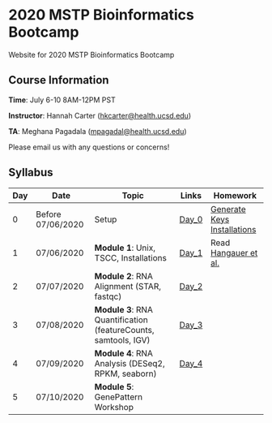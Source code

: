 # 2020 MSTP Bioinformatics Bootcamp
Website for 2020 MSTP Bioinformatics Bootcamp

## Course Information

**Time**: July 6-10 8AM-12PM PST

**Instructor**: Hannah Carter (hkcarter@health.ucsd.edu)

**TA**: Meghana Pagadala (mpagadal@health.ucsd.edu)

Please email us with any questions or concerns!


## Syllabus


| Day  | Date | Topic | Links | Homework |
| ------------- | ------------- |------------- |------------- |------------- |
| 0 | Before 07/06/2020  | Setup  | [Day_0](https://github.com/meghanasp21/2020-MSTP-Bioinformatics-Bootcamp/tree/master/Day_0) | [Generate Keys](https://github.com/meghanasp21/2020-MSTP-Bioinformatics-Bootcamp/tree/master/Day_0)<br />[Installations](https://github.com/meghanasp21/2020-MSTP-Bioinformatics-Bootcamp/blob/master/Day_0/Downloading_Programs.ipynb)| 
| 1  | 07/06/2020  | **Module 1**: Unix, TSCC, Installations  | [Day_1](https://github.com/meghanasp21/2020-MSTP-Bioinformatics-Bootcamp/tree/master/Day_1)  | Read [Hangauer et al.](https://www.ncbi.nlm.nih.gov/pmc/articles/PMC5933935/)| 
| 2  | 07/07/2020  | **Module 2**: RNA Alignment (STAR, fastqc)  | [Day_2](https://github.com/meghanasp21/2020-MSTP-Bioinformatics-Bootcamp/tree/master/Day_2)   | | 
| 3  | 07/08/2020  | **Module 3**: RNA Quantification (featureCounts, samtools, IGV)  | [Day_3](https://github.com/meghanasp21/2020-MSTP-Bioinformatics-Bootcamp/tree/master/Day_3)  | |
| 4  | 07/09/2020  | **Module 4**: RNA Analysis (DESeq2, RPKM, seaborn)  | [Day_4](https://github.com/meghanasp21/2020-MSTP-Bioinformatics-Bootcamp/tree/master/Day_4)  | |
| 5  | 07/10/2020  | **Module 5**: GenePattern Workshop  |   | |

